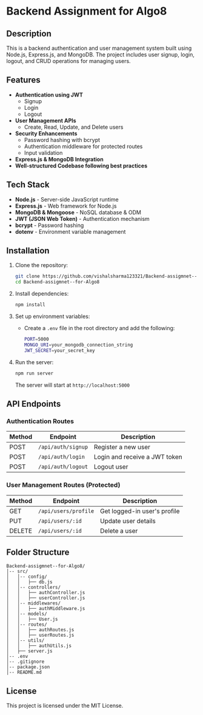 # Backend Assignment for Algo8

## Description
This is a backend authentication and user management system built using Node.js, Express.js, and MongoDB. The project includes user signup, login, logout, and CRUD operations for managing users.

## Features
- **Authentication using JWT**
  - Signup
  - Login
  - Logout
- **User Management APIs**
  - Create, Read, Update, and Delete users
- **Security Enhancements**
  - Password hashing with bcrypt
  - Authentication middleware for protected routes
  - Input validation
- **Express.js & MongoDB Integration**
- **Well-structured Codebase following best practices**

## Tech Stack
- **Node.js** - Server-side JavaScript runtime
- **Express.js** - Web framework for Node.js
- **MongoDB & Mongoose** - NoSQL database & ODM
- **JWT (JSON Web Token)** - Authentication mechanism
- **bcrypt** - Password hashing
- **dotenv** - Environment variable management

## Installation

1. Clone the repository:
   ```sh
   git clone https://github.com/vishalsharma123321/Backend-assigmnet--for-Algo8.git
   cd Backend-assigmnet--for-Algo8
   ```

2. Install dependencies:
   ```sh
   npm install
   ```

3. Set up environment variables:
   - Create a `.env` file in the root directory and add the following:
     ```sh
     PORT=5000
     MONGO_URI=your_mongodb_connection_string
     JWT_SECRET=your_secret_key
     ```

4. Run the server:
   ```sh
   npm run server
   ```
   The server will start at `http://localhost:5000`

## API Endpoints

### Authentication Routes
| Method | Endpoint         | Description      |
|--------|-----------------|------------------|
| POST   | `/api/auth/signup` | Register a new user |
| POST   | `/api/auth/login`  | Login and receive a JWT token |
| POST   | `/api/auth/logout` | Logout user |

### User Management Routes (Protected)
| Method | Endpoint         | Description      |
|--------|-----------------|------------------|
| GET    | `/api/users/profile` | Get logged-in user's profile |
| PUT    | `/api/users/:id` | Update user details |
| DELETE | `/api/users/:id` | Delete a user |

## Folder Structure
```
Backend-assigmnet--for-Algo8/
│-- src/
│   │-- config/
│   │   ├── db.js
│   │-- controllers/
│   │   ├── authController.js
│   │   ├── userController.js
│   │-- middlewares/
│   │   ├── authMiddleware.js
│   │-- models/
│   │   ├── User.js
│   │-- routes/
│   │   ├── authRoutes.js
│   │   ├── userRoutes.js
│   │-- utils/
│   │   ├── authUtils.js
│   ├── server.js
│-- .env
│-- .gitignore
│-- package.json
│-- README.md
```


## License
This project is licensed under the MIT License.
